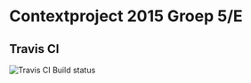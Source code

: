 # Contextproject 2015 Groep 5/E

## Travis CI
![Travis CI Build status](https://travis-ci.org/paulbakker65/Contextproject2015.svg?branch=master)
